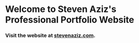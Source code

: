 # Welcome to Steven Aziz's Professional Portfolio Website
### Visit the website at [stevenaziz.com](stevenaziz.com).
